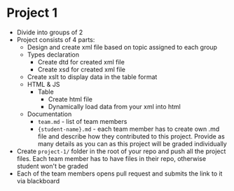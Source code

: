 # Project 1

- Divide into groups of 2
- Project consists of 4 parts:
  - Design and create xml file based on topic assigned to each group
  - Types declaration
    - Create dtd for created xml file
    - Create xsd for created xml file
  - Create xslt to display data in the table format
  - HTML & JS
    - Table
      - Create html file
      - Dynamically load data from your xml into html
  - Documentation
    - `team.md` - list of team members
    - `{student-name}.md` - each team member has to create own .md file and describe how they contributed to this project. Provide as many details as you can as this project will be graded individually
- Create `project-1/` folder in the root of your repo and push all the project files. Each team member has to have files in their repo, otherwise student won't be graded
- Each of the team members opens pull request and submits the link to it via blackboard
